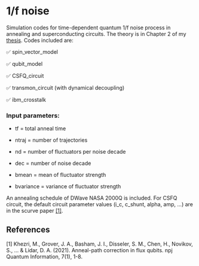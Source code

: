 # 1/f noise

Simulation codes for time-dependent quantum 1/f noise process in annealing and superconducting circuits. The theory is in Chapter 2 of my [thesis](https://github.com/USCqserver/1fnoise/blob/master/Kawa_Yip_thesis.pdf). Codes included are:

:white_check_mark: spin_vector_model

:white_check_mark: qubit_model

:white_check_mark: CSFQ_circuit 

:white_check_mark: transmon_circuit (with dynamical decoupling)

:white_check_mark: ibm_crosstalk


### Input parameters:

- tf = total anneal time

- ntraj = number of trajectories

- nd = number of fluctuators per noise decade

- dec = number of noise decade

- bmean = mean of fluctuator strength

- bvariance = variance of fluctuator strength 

An annealing schedule of DWave NASA 2000Q is included. For CSFQ circuit, the default circuit parameter values (i_c, c_shunt, alpha, amp, ...) are in the scurve paper [[1]](#1).

## References
<a id="1">[1]</a> 
Khezri, M., Grover, J. A., Basham, J. I., Disseler, S. M., Chen, H., Novikov, S., ... & Lidar, D. A. (2021). Anneal-path correction in flux qubits. npj Quantum Information, 7(1), 1-8.

